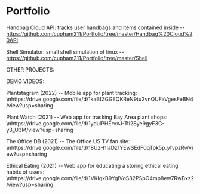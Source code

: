 # Portfolio

Handbag Cloud API: tracks user handbags and items contained inside -- https://github.com/cupham211/Portfolio/tree/master/Handbag%20Cloud%20API

Shell Simulator: small shell simulation of linux -- https://github.com/cupham211/Portfolio/tree/master/Shell


OTHER PROJECTS:

DEMO VIDEOS:

Plantstagram (2022) -- Mobile app for plant tracking: 
                \nhttps://drive.google.com/file/d/1kaBfZGGEQKReN9tu2vnQUFaVgesFeBN4/view?usp=sharing

Plant Watch (2021) -- Web app for tracking Bay Area plant shops: 
                \nhttps://drive.google.com/file/d/1yduIPHErvxJ-Tti2Sye9gyF3G-y3_U3M/view?usp=sharing

The Office DB (2021) -- The Office US TV fan site: 
                \nhttps://drive.google.com/file/d/18UzH1IaDz1YEwSEdF0qTpk5p_yfvpzRv/view?usp=sharing

Ethical Eating (2021) -- Web app for educating a storing ethical eating habits of users: 
                \nhttps://drive.google.com/file/d/1VKIqkB9YgIVoS82PSpO4mp8ew7RwBxz2/view?usp=sharing

